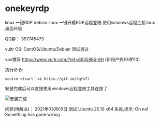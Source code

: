 # onekeyrdp
linux 一键RDP
debian linux 一键开启RDP远程登陆
使用windows远程连接linux桌面环境


QQ群： 397745473

vultr OS: CentOS/Ubuntu/Debian 测试通过

vps推荐 https://www.vultr.com/?ref=8955885-8H (新用户充10$得110$)

执行命令:
```
source <(curl -sL https://git.io/Jqfs7)
```

安装完成后可以直接使用windows远程登陆工具连接了

![安装完成](https://i.imgur.com/h8c1j8p.png)



问题(待解决)：
2021年03月05日 测试 Ubuntu 20.10 x64 失败,提示: Oh no! Something has gone wrong

